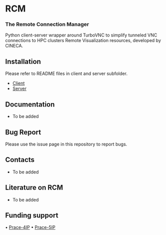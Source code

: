 # RCM

### The Remote Connection Manager

Python client-server wrapper around TurboVNC to simplify tunneled VNC connections to 
HPC clusters Remote Visualization resources, developed by CINECA.

## Installation

Please refer to README files in client and server subfolder.

* [Client](rcm/client)
* [Server](rcm/server)

##  Documentation
* To be added

## Bug Report
Please use the issue page in this repository to report bugs.

## Contacts
* To be added 

##  Literature on RCM
* To be added

## Funding support ##
• [Prace-4IP](http://www.prace-ri.eu/prace-4ip/)
• [Prace-5IP](http://www.prace-ri.eu/prace-5ip/)


